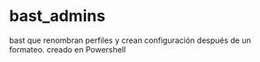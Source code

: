 # bast_admins
bast que renombran perfiles y crean configuración después de un formateo. creado en Powershell 
